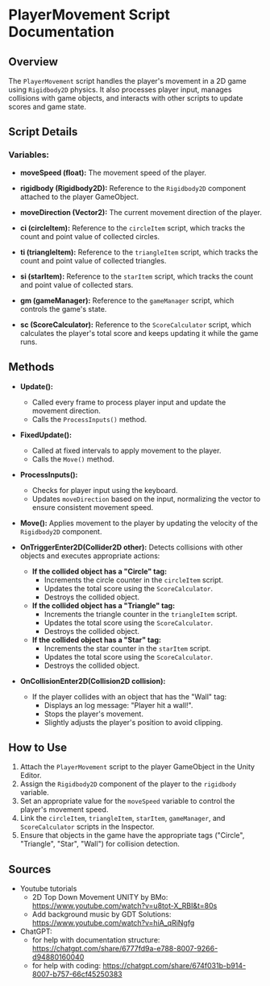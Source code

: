 # PlayerMovement Script Documentation

## Overview
The `PlayerMovement` script handles the player's movement in a 2D game using `Rigidbody2D` physics. It also processes player input, manages collisions with game objects, and interacts with other scripts to update scores and game state.

## Script Details

### **Variables:**
- **moveSpeed (float):** 
  The movement speed of the player.

- **rigidbody (Rigidbody2D):** 
  Reference to the `Rigidbody2D` component attached to the player GameObject.

- **moveDirection (Vector2):** 
  The current movement direction of the player.

- **ci (circleItem):** 
  Reference to the `circleItem` script, which tracks the count and point value of collected circles.

- **ti (triangleItem):** 
  Reference to the `triangleItem` script, which tracks the count and point value of collected triangles.

- **si (starItem):** 
  Reference to the `starItem` script, which tracks the count and point value of collected stars.

- **gm (gameManager):** 
  Reference to the `gameManager` script, which controls the game's state.

- **sc (ScoreCalculator):** Reference to the `ScoreCalculator` script, which calculates the player's total score and keeps updating it while the game runs.

## Methods
- **Update():** 
  - Called every frame to process player input and update the movement direction.
  - Calls the `ProcessInputs()` method.

- **FixedUpdate():**
  - Called at fixed intervals to apply movement to the player.
  - Calls the `Move()` method.

- **ProcessInputs():**
  - Checks for player input using the keyboard.
  - Updates `moveDirection` based on the input, normalizing the vector to ensure consistent movement speed.

- **Move():**
  Applies movement to the player by updating the velocity of the `Rigidbody2D` component.
  
- **OnTriggerEnter2D(Collider2D other):**
  Detects collisions with other objects and executes appropriate actions:
    - **If the collided object has a "Circle" tag:**
      - Increments the circle counter in the `circleItem` script.
      - Updates the total score using the `ScoreCalculator`.
      - Destroys the collided object.
    - **If the collided object has a "Triangle" tag:**
      - Increments the triangle counter in the `triangleItem` script.
      - Updates the total score using the `ScoreCalculator`.
      - Destroys the collided object.
    - **If the collided object has a "Star" tag:**
      - Increments the star counter in the `starItem` script.
      - Updates the total score using the `ScoreCalculator`.
      - Destroys the collided object.
  
- **OnCollisionEnter2D(Collision2D collision):**
  - If the player collides with an object that has the "Wall" tag:
    - Displays an log message: "Player hit a wall!".
    - Stops the player's movement.
    - Slightly adjusts the player's position to avoid clipping.


## How to Use
1. Attach the `PlayerMovement` script to the player GameObject in the Unity Editor.
2. Assign the `Rigidbody2D` component of the player to the `rigidbody` variable.
3. Set an appropriate value for the `moveSpeed` variable to control the player's movement speed.
4. Link the `circleItem`, `triangleItem`, `starItem`, `gameManager`, and `ScoreCalculator` scripts in the Inspector.
5. Ensure that objects in the game have the appropriate tags ("Circle", "Triangle", "Star", "Wall") for collision detection.

## Sources
- Youtube tutorials
  - 2D Top Down Movement UNITY by BMo: https://www.youtube.com/watch?v=u8tot-X_RBI&t=80s
  - Add background music by GDT Solutions: https://www.youtube.com/watch?v=hiA_qRiNgfg
- ChatGPT:
  - for help with documentation structure: https://chatgpt.com/share/6777fd9a-e788-8007-9266-d94880160040
  - for help with coding: https://chatgpt.com/share/674f031b-b914-8007-b757-66cf45250383